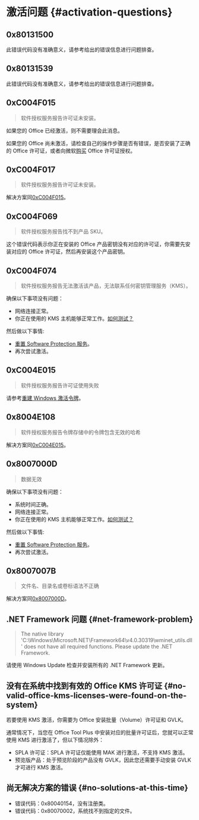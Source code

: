 # 激活问题 {#activation-questions}

## 0x80131500

此错误代码没有准确意义，请参考给出的错误信息进行问题排查。

## 0x80131539

此错误代码没有准确意义，请参考给出的错误信息进行问题排查。

## 0xC004F015

> 软件授权服务报告许可证未安装。

如果您的 Office 已经激活，则不需要理会此消息。

如果您的 Office 尚未激活，请检查自己的操作步骤是否有错误，是否安装了正确的 Office 许可证，或者向微软[购买](https://otp.landian.vip/zh-cn/#store) Office 许可证授权。

## 0xC004F017

> 软件授权服务报告许可证未安装。

解决方案同[0xC004F015](activation.md#_0xc004f015)。

## 0xC004F069

> 软件授权服务报告找不到产品 SKU。

这个错误代码表示你正在安装的 Office 产品密钥没有对应的许可证，你需要先安装对应的 Office 许可证，然后再安装这个产品密钥。

## 0xC004F074

> 软件授权服务报告无法激活该产品，无法联系任何密钥管理服务（KMS）。

确保以下事项没有问题：

- 网络连接正常。
- 你正在使用的 KMS 主机能够正常工作。[如何测试？](/zh-cn/usage/toolbox/general.md#test-kms-host-reachability)

然后做以下事情:

- [重置 Software Protection 服务](/zh-cn/usage/toolbox/windows.md#reset-software-protection-service)。
- 再次尝试激活。

## 0xC004E015

> 软件授权服务报告许可证使用失败

请参考[重建 Windows 激活令牌](/zh-cn/usage/toolbox/windows.md#rebuild-windows-activation-token)。

## 0x8004E108

> 软件授权服务报告令牌存储中的令牌包含无效的哈希

解决方案同[0xC004E015](activation.md#_0xc004e015)。

## 0x8007000D

> 数据无效

确保以下事项没有问题：

- 系统时间正确。
- 网络连接正常。
- 你正在使用的 KMS 主机能够正常工作。[如何测试？](/zh-cn/usage/toolbox/general.md#test-kms-host-reachability)

然后做以下事情:

- [重置 Software Protection 服务](/zh-cn/usage/toolbox/windows.md#reset-software-protection-service)。
- 再次尝试激活。

## 0x8007007B

> 文件名、目录名或卷标语法不正确

解决方案同[0x8007000D](activation.md#_0x8007000d)。

## .NET Framework 问题 {#net-framework-problem}

> The native library 'C:\Windows\Microsoft.NET\Framework64\v4.0.30319\wminet_utils.dll' does not have all required functions. Please update the .NET Framework.

请使用 Windows Update 检查并安装所有的 .NET Framework 更新。

## 没有在系统中找到有效的 Office KMS 许可证 {#no-valid-office-kms-licenses-were-found-on-the-system}

若要使用 KMS 激活，你需要为 Office 安装批量（Volume）许可证和 GVLK。

通常情况下，当您在 Office Tool Plus 中安装对应的批量许可证后，您就可以正常使用 KMS 进行激活了，但以下情况除外：

- SPLA 许可证：SPLA 许可证仅能使用 MAK 进行激活，不支持 KMS 激活。
- 预览版产品：处于预览阶段的产品没有 GVLK，因此您还需要手动安装 GVLK 才可进行 KMS 激活。

## 尚无解决方案的错误 {#no-solutions-at-this-time}

- 错误代码：0x80040154，没有注册类。
- 错误代码：0x80070002，系统找不到指定的文件。
